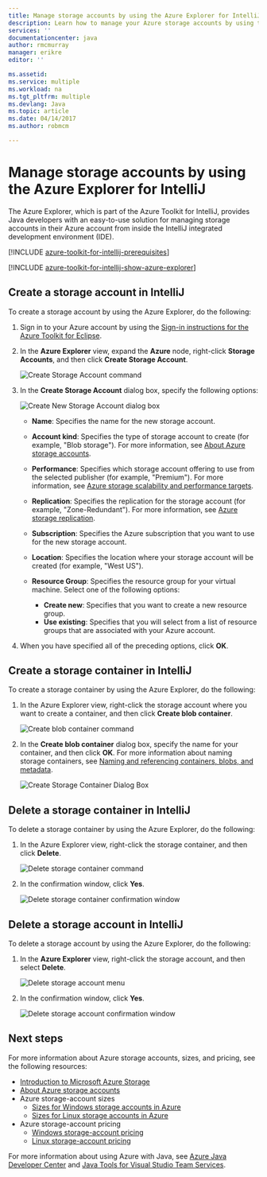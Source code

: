 ```yaml
---
title: Manage storage accounts by using the Azure Explorer for IntelliJ | Microsoft Docs
description: Learn how to manage your Azure storage accounts by using the Azure Explorer for IntelliJ.
services: ''
documentationcenter: java
author: rmcmurray
manager: erikre
editor: ''

ms.assetid: 
ms.service: multiple
ms.workload: na
ms.tgt_pltfrm: multiple
ms.devlang: Java
ms.topic: article
ms.date: 04/14/2017
ms.author: robmcm

---
```


# Manage storage accounts by using the Azure Explorer for IntelliJ

The Azure Explorer, which is part of the Azure Toolkit for IntelliJ, provides Java developers with an easy-to-use solution for managing storage accounts in their Azure account from inside the IntelliJ integrated development environment (IDE).

[!INCLUDE [azure-toolkit-for-intellij-prerequisites](../includes/azure-toolkit-for-intellij-prerequisites.md)]

[!INCLUDE [azure-toolkit-for-intellij-show-azure-explorer](../includes/azure-toolkit-for-intellij-show-azure-explorer.md)]

## Create a storage account in IntelliJ

To create a storage account by using the Azure Explorer, do the following:

1. Sign in to your Azure account by using the [Sign-in instructions for the Azure Toolkit for Eclipse]. 

2. In the **Azure Explorer** view, expand the **Azure** node, right-click **Storage Accounts**, and then click **Create Storage Account**.

   ![Create Storage Account command][CS01]

3. In the **Create Storage Account** dialog box, specify the following options:

   ![Create New Storage Account dialog box][CS02]

   * **Name**: Specifies the name for the new storage account.

   * **Account kind**: Specifies the type of storage account to create (for example, "Blob storage"). For more information, see [About Azure storage accounts]. 

   * **Performance**: Specifies which storage account offering to use from the selected publisher (for example, "Premium"). For more information, see [Azure storage scalability and performance targets]. 

   * **Replication**: Specifies the replication for the storage account (for example, "Zone-Redundant"). For more information, see [Azure storage replication]. 

   * **Subscription**: Specifies the Azure subscription that you want to use for the new storage account.

   * **Location**: Specifies the location where your storage account will be created (for example, "West US").

   * **Resource Group**: Specifies the resource group for your virtual machine. Select one of the following options:
      * **Create new**: Specifies that you want to create a new resource group.
      * **Use existing**: Specifies that you will select from a list of resource groups that are associated with your Azure account.

4. When you have specified all of the preceding options, click **OK**.

## Create a storage container in IntelliJ

To create a storage container by using the Azure Explorer, do the following:

1. In the Azure Explorer view, right-click the storage account where you want to create a container, and then click **Create blob container**.

   ![Create blob container command][CC01]

2. In the **Create blob container** dialog box, specify the name for your container, and then click **OK**. For more information about naming storage containers, see [Naming and referencing containers, blobs, and metadata].

   ![Create Storage Container Dialog Box][CC02]

## Delete a storage container in IntelliJ

To delete a storage container by using the Azure Explorer, do the following:

1. In the Azure Explorer view, right-click the storage container, and then click **Delete**.

   ![Delete storage container command][DC01]

2. In the confirmation window, click **Yes**.

   ![Delete storage container confirmation window][DC02]

## Delete a storage account in IntelliJ

To delete a storage account by using the Azure Explorer, do the following:

1. In the **Azure Explorer** view, right-click the storage account, and then select **Delete**.

   ![Delete storage account menu][DS01]

2. In the confirmation window, click **Yes**.

   ![Delete storage account confirmation window][DS02]

## Next steps
For more information about Azure storage accounts, sizes, and pricing, see the following resources:

* [Introduction to Microsoft Azure Storage]
* [About Azure storage accounts]
* Azure storage-account sizes
  * [Sizes for Windows storage accounts in Azure]
  * [Sizes for Linux storage accounts in Azure]
* Azure storage-account pricing
  * [Windows storage-account pricing]
  * [Linux storage-account pricing]


For more information about using Azure with Java, see [Azure Java Developer Center] and [Java Tools for Visual Studio Team Services].

<!-- URL List -->

[Azure Toolkit for Eclipse]: ./azure-toolkit-for-eclipse.md
[Azure Toolkit for IntelliJ]: ./azure-toolkit-for-intellij.md
[Create a Hello World web app for Azure in Eclipse]: ./app-service-web/app-service-web-eclipse-create-hello-world-web-app.md
[Create a Hello World web app for Azure in IntelliJ]: ./app-service-web/app-service-web-intellij-create-hello-world-web-app.md
[Installing the Azure Toolkit for Eclipse]: ./azure-toolkit-for-eclipse-installation.md
[Installing the Azure Toolkit for IntelliJ]: ./azure-toolkit-for-intellij-installation.md
[Sign-in instructions for the Azure Toolkit for Eclipse]: ./azure-toolkit-for-eclipse-sign-in-instructions.md
[Sign-in instructions for the Azure Toolkit for IntelliJ]: ./azure-toolkit-for-intellij-sign-in-instructions.md
[What's new in the Azure Toolkit for Eclipse]: ./azure-toolkit-for-eclipse-whats-new.md
[What's new in the Azure Toolkit for IntelliJ]: ./azure-toolkit-for-intellij-whats-new.md

[Azure Java Developer Center]: https://docs.microsoft.com/java/azure
[Java Tools for Visual Studio Team Services]: https://java.visualstudio.com/

[Introduction to Microsoft Azure Storage]: /azure/storage/storage-introduction
[About Azure storage accounts]: /azure/storage/storage-create-storage-account
[Azure storage replication]: /azure/storage/storage-redundancy
[Azure storage scalability and Performance Targets]: /azure/storage/storage-scalability-targets
[Naming and referencing containers, blobs, and metadata]: http://go.microsoft.com/fwlink/?LinkId=255555

[Sizes for Windows storage accounts in Azure]: /azure/virtual-machines/virtual-machines-windows-sizes
[Sizes for Linux storage accounts in Azure]: /azure/virtual-machines/virtual-machines-linux-sizes
[Windows storage-account pricing]: /pricing/details/virtual-machines/windows/
[Linux storage-account pricing]: /pricing/details/virtual-machines/linux/

<!-- IMG List -->

[CS01]: ./media/azure-toolkit-for-intellij-managing-storage-accounts-using-azure-explorer/CS01.png
[CS02]: ./media/azure-toolkit-for-intellij-managing-storage-accounts-using-azure-explorer/CS02.png
[CC01]: ./media/azure-toolkit-for-intellij-managing-storage-accounts-using-azure-explorer/CC01.png
[CC02]: ./media/azure-toolkit-for-intellij-managing-storage-accounts-using-azure-explorer/CC02.png

[DS01]: ./media/azure-toolkit-for-intellij-managing-storage-accounts-using-azure-explorer/DS01.png
[DS02]: ./media/azure-toolkit-for-intellij-managing-storage-accounts-using-azure-explorer/DS02.png
[DC01]: ./media/azure-toolkit-for-intellij-managing-storage-accounts-using-azure-explorer/DC01.png
[DC02]: ./media/azure-toolkit-for-intellij-managing-storage-accounts-using-azure-explorer/DC02.png
